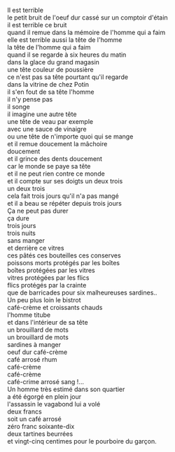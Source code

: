 Il est terrible     
le petit bruit de l'oeuf dur cassé sur un comptoir d'étain     
il est terrible ce bruit     
quand il remue dans la mémoire de l'homme qui a faim     
elle est terrible aussi la tête de l'homme     
la tête de l'homme qui a faim     
quand il se regarde à six heures du matin     
dans la glace du grand magasin     
une tête couleur de poussière     
ce n'est pas sa tête pourtant qu'il regarde     
dans la vitrine de chez Potin     
il s'en fout de sa tête l'homme     
il n'y pense pas     
il songe     
il imagine une autre tête     
une tête de veau par exemple     
avec une sauce de vinaigre     
ou une tête de n'importe quoi qui se mange     
et il remue doucement la mâchoire     
doucement     
et il grince des dents doucement     
car le monde se paye sa tête     
et il ne peut rien contre ce monde     
et il compte sur ses doigts un deux trois     
un deux trois     
cela fait trois jours qu'il n'a pas mangé     
et il a beau se répéter depuis trois jours     
Ça ne peut pas durer     
ça dure     
trois jours     
trois nuits     
sans manger     
et derrière ce vitres     
ces pâtés ces bouteilles ces conserves     
poissons morts protégés par les boîtes     
boîtes protégées par les vitres     
vitres protégées par les flics     
flics protégés par la crainte     
que de barricades pour six malheureuses sardines..     
Un peu plus loin le bistrot     
café-crème et croissants chauds     
l'homme titube     
et dans l'intérieur de sa tête     
un brouillard de mots     
un brouillard de mots     
sardines à manger     
oeuf dur café-crème     
café arrosé rhum     
café-crème     
café-crème     
café-crime arrosé sang !...     
Un homme très estimé dans son quartier     
a été égorgé en plein jour     
l'assassin le vagabond lui a volé     
deux francs     
soit un café arrosé     
zéro franc soixante-dix     
deux tartines beurrées     
et vingt-cinq centimes pour le pourboire du garçon.     
